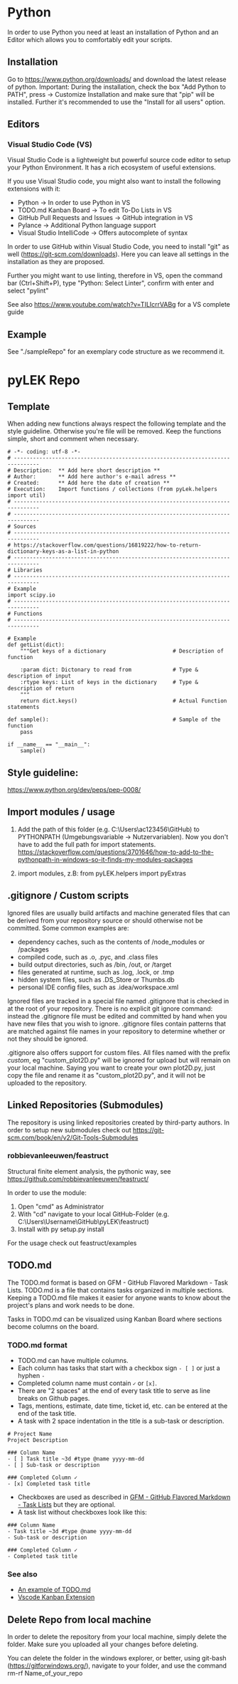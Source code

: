 # Python
In order to use Python you need at least an installation of Python and an Editor which allows you to comfortably edit your scripts.

## Installation
Go to https://www.python.org/downloads/ and download the latest release of python. Important: During the installation, check the box "Add Python to PATH", press -> Customize Installation and make sure that "pip" will be installed. Further it's recommended to use the "Install for all users" option.

## Editors 

### Visual Studio Code (VS)
Visual Studio Code is a lightweight but powerful source code editor to setup your Python Environment. It has a rich ecosystem of useful extensions. 

If you use Visual Studio code, you might also want to install the following extensions with it:

- Python -> In order to use Python in VS
- TODO.md Kanban Board -> To edit To-Do Lists in VS
- GitHub Pull Requests and Issues -> GitHub integration in VS
- Pylance -> Additional Python language support
- Visual Studio IntelliCode -> Offers autocomplete of syntax

In order to use GitHub within Visual Studio Code, you need to install "git" as well (https://git-scm.com/downloads). Here you can leave all settings in the installation as they are proposed.

Further you might want to use linting, therefore in VS, open the command bar (Ctrl+Shift+P), type "Python: Select Linter", confirm with enter and select "pylint"

See also https://www.youtube.com/watch?v=TILIcrrVABg for a VS complete guide

## Example
See "./sampleRepo" for an exemplary code structure as we recommend it.

# pyLEK Repo
## Template
When adding new functions always respect the following template and the style guideline. Otherwise you're file will be removed. Keep the functions simple, short and comment when necessary.

    # -*- coding: utf-8 -*-
    # ------------------------------------------------------------------------------
    # Description:  ** Add here short description **
    # Author:       ** Add here author's e-mail adress **
    # Created:      ** Add here the date of creation **
    # Execution:    Import functions / collections (from pyLek.helpers import util)
    # ------------------------------------------------------------------------------
    # ------------------------------------------------------------------------------
    # Sources
    # ------------------------------------------------------------------------------ 
    # https://stackoverflow.com/questions/16819222/how-to-return-dictionary-keys-as-a-list-in-python
    # ------------------------------------------------------------------------------
    # Libraries
    # ------------------------------------------------------------------------------                                                          
    # Example
    import scipy.io
    # ------------------------------------------------------------------------------
    # Functions
    # ------------------------------------------------------------------------------

    # Example
    def getList(dict): 
        """Get keys of a dictionary				        # Description of function

        :param dict: Dictonary to read from			    # Type & description of input
        :rtype keys: List of keys in the dictionary	    # Type & description of return
        """
        return dict.keys() 					            # Actual Function statements

    def sample():                                       # Sample of the function
        pass

    if __name__ == "__main__":
        sample()

## Style guideline:
https://www.python.org/dev/peps/pep-0008/

## Import modules / usage
1. Add the path of this folder (e.g. C:\Users\ac123456\GitHub) to PYTHONPATH  (Umgebungsvariable -> Nutzervariablen). 
Now you don't have to add the full path for import statements.
https://stackoverflow.com/questions/3701646/how-to-add-to-the-pythonpath-in-windows-so-it-finds-my-modules-packages

2. import modules, z.B: from pyLEK.helpers import pyExtras

## .gitignore / Custom scripts
Ignored files are usually build artifacts and machine generated files that can be derived from your repository source or should otherwise not be committed. Some common examples are:

- dependency caches, such as the contents of /node_modules or /packages
- compiled code, such as .o, .pyc, and .class files
- build output directories, such as /bin, /out, or /target
- files generated at runtime, such as .log, .lock, or .tmp
- hidden system files, such as .DS_Store or Thumbs.db
- personal IDE config files, such as .idea/workspace.xml

Ignored files are tracked in a special file named .gitignore that is checked in at the root of your repository. There is no explicit git ignore command: instead the .gitignore file must be edited and committed by hand when you have new files that you wish to ignore. .gitignore files contain patterns that are matched against file names in your repository to determine whether or not they should be ignored.

.gitignore also offers support for custom files. All files named with the prefix *custom*, eg "custom_plot2D.py" will be ignored for upload but will remain on your local machine. Saying you want to create your own plot2D.py, just copy the file and rename it as "custom_plot2D.py", and it will not be uploaded to the repository.

## Linked Repositories (Submodules)
The repository is using linked repositories created by third-party authors. In order to setup new submodules check out https://git-scm.com/book/en/v2/Git-Tools-Submodules

### robbievanleeuwen/feastruct
Structural finite element analysis, the pythonic way, see https://github.com/robbievanleeuwen/feastruct/

In order to use the module:

1. Open "cmd" as Administrator
2. With "cd" navigate to your local GitHub-Folder (e.g. C:\Users\Username\GitHub\pyLEK\feastruct) 
3. Install with py setup.py install

For the usage check out feastruct/examples

## TODO.md
The TODO.md format is based on GFM - GitHub Flavored Markdown - Task Lists. TODO.md is a file that contains tasks organized in multiple sections. Keeping a TODO.md file makes it easier for anyone wants to know about the project's plans and work needs to be done.

Tasks in TODO.md can be visualized using Kanban Board where sections become columns on the board.

### TODO.md format
- TODO.md can have multiple columns.
- Each column has tasks that start with a checkbox sign `- [ ]` or just a hyphen `- `
- Completed column name must contain `✓` or `[x]`.
- There are "2 spaces" at the end of every task title to serve as line breaks on Github pages.
- Tags, mentions, estimate, date time, ticket id, etc. can be entered at the end of the task title.
- A task with 2 space indentation in the title is a sub-task or description. 

```
# Project Name
Project Description

### Column Name
- [ ] Task title ~3d #type @name yyyy-mm-dd  
- [ ] Sub-task or description  

### Completed Column ✓
- [x] Completed task title  
```

- Checkboxes are used as described in [GFM - GitHub Flavored Markdown - Task Lists](https://guides.github.com/features/mastering-markdown/#GitHub-flavored-markdown) but they are optional.
- A task list without checkboxes look like this:

```
### Column Name
- Task title ~3d #type @name yyyy-mm-dd  
- Sub-task or description  

### Completed Column ✓
- Completed task title  
```

### See also
- [An example of TODO.md](TODO.md)
- [Vscode Kanban Extension](https://bit.ly/2JcrUWJ)

## Delete Repo from local machine

In order to delete the repository from your local machine, simply delete the folder. Make sure you uploaded all your changes before deleting. 

You can delete the folder in the windows explorer, or better, using git-bash (https://gitforwindows.org/), navigate to your folder, and use the command rm-rf Name_of_your_repo

